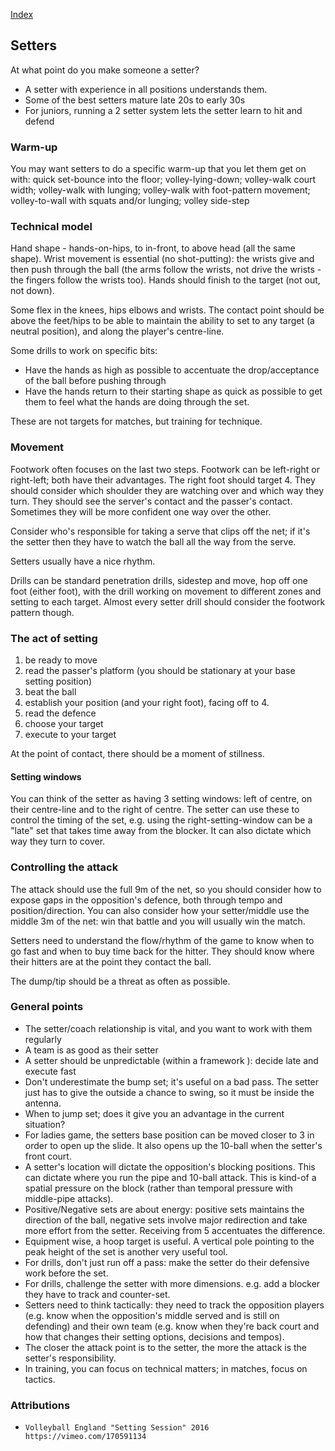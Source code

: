 [Index](./README.md)

## Setters

At what point do you make someone a setter?

- A setter with experience in all positions understands them.
- Some of the best setters mature late 20s to early 30s
- For juniors, running a 2 setter system lets the setter learn to hit and defend

### Warm-up

You may want setters to do a specific warm-up that you let them get on with: quick set-bounce into the floor; volley-lying-down; volley-walk court width; volley-walk with lunging; volley-walk with foot-pattern movement; volley-to-wall with squats and/or lunging; volley side-step

### Technical model

Hand shape - hands-on-hips, to in-front, to above head (all the same shape).  Wrist movement is essential (no shot-putting): the wrists give and then push through the ball (the arms follow the wrists, not drive the wrists - the fingers follow the wrists too).  Hands should finish to the target (not out, not down).

Some flex in the knees, hips elbows and wrists.  The contact point should be above the feet/hips to be able to maintain the ability to set to any target (a neutral position), and along the player's centre-line.

Some drills to work on specific bits:

- Have the hands as high as possible to accentuate the drop/acceptance of the ball before pushing through
- Have the hands return to their starting shape as quick as possible to get them to feel what the hands are doing through the set.

These are not targets for matches, but training for technique.

### Movement

Footwork often focuses on the last two steps.  Footwork can be left-right or right-left; both have their advantages.  The right foot should target 4.  They should consider which shoulder they are watching over and which way they turn.  They should see the server's contact and the passer's contact.  Sometimes they will be more confident one way over the other.

Consider who's responsible for taking a serve that clips off the net; if it's the setter then they have to watch the ball all the way from the serve.

Setters usually have a nice rhythm.

Drills can be standard penetration drills, sidestep and move, hop off one foot (either foot), with the drill working on movement to different zones and setting to each target.  Almost every setter drill should consider the footwork pattern though.

### The act of setting

1. be ready to move
2. read the passer's platform (you should be stationary at your base setting position)
3. beat the ball
4. establish your position (and your right foot), facing off to 4.
5. read the defence
6. choose your target
7. execute to your target

At the point of contact, there should be a moment of stillness.

#### Setting windows

You can think of the setter as having 3 setting windows: left of centre, on their centre-line and to the right of centre.  The setter can use these to control the timing of the set, e.g. using the right-setting-window can be a "late" set that takes time away from the blocker.  It can also dictate which way they turn to cover.

### Controlling the attack

The attack should use the full 9m of the net, so you should consider how to expose gaps in the opposition's defence, both through tempo and position/direction.  You can also consider how your setter/middle use the middle 3m of the net: win that battle and you will usually win the match.

Setters need to understand the flow/rhythm of the game to know when to go fast and when to buy time back for the hitter.  They should know where their hitters are at the point they contact the ball.

The dump/tip should be a threat as often as possible.

### General points

- The setter/coach relationship is vital, and you want to work with them regularly
- A team is as good as their setter
- A setter should be unpredictable (within a framework ): decide late and execute fast
- Don't underestimate the bump set; it's useful on a bad pass.  The setter just has to give the outside a chance to swing, so it must be inside the antenna.
- When to jump set; does it give you an advantage in the current situation?
- For ladies game, the setters base position can be moved closer to 3 in order to open up the slide.  It also opens up the 10-ball when the setter's front court.
- A setter's location will dictate the opposition's blocking positions.  This can dictate where you run the pipe and 10-ball attack.  This is kind-of a spatial pressure on the block (rather than temporal pressure with middle-pipe attacks).
- Positive/Negative sets are about energy: positive sets maintains the direction of the ball, negative sets involve major redirection and take more effort from the setter.  Receiving from 5 accentuates the difference.
- Equipment wise, a hoop target is useful.  A vertical pole pointing to the peak height of the set is another very useful tool.
- For drills, don't just run off a pass: make the setter do their defensive work before the set.
- For drills, challenge the setter with more dimensions.  e.g. add a blocker they have to track and counter-set.
- Setters need to think tactically: they need to track the opposition players (e.g. know when the opposition's middle served and is still on defending) and their own team (e.g. know when they're back court and how that changes their setting options, decisions and tempos).
- The closer the attack point is to the setter, the more the attack is the setter's responsibility.
- In training, you can focus on technical matters; in matches, focus on tactics.

### Attributions

- `Volleyball England "Setting Session" 2016 https://vimeo.com/170591134`
